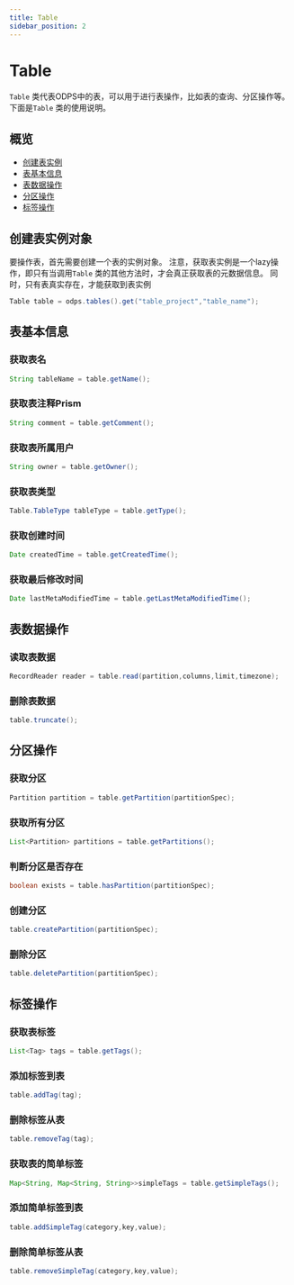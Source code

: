 ```yaml
---
title: Table
sidebar_position: 2
---
```


# Table

`Table` 类代表ODPS中的表，可以用于进行表操作，比如表的查询、分区操作等。下面是`Table` 类的使用说明。

## 概览

- [创建表实例](#创建表实例)
- [表基本信息](#表基本信息)
- [表数据操作](#表数据操作)
- [分区操作](#分区操作)
- [标签操作](#标签操作)

## 创建表实例对象

要操作表，首先需要创建一个表的实例对象。
注意，获取表实例是一个lazy操作，即只有当调用`Table` 类的其他方法时，才会真正获取表的元数据信息。
同时，只有表真实存在，才能获取到表实例
```java
Table table = odps.tables().get("table_project","table_name");
```

## 表基本信息

### 获取表名

```java
String tableName = table.getName();
```

### 获取表注释Prism

```java
String comment = table.getComment();
```

### 获取表所属用户

```java
String owner = table.getOwner();
```

### 获取表类型

```java
Table.TableType tableType = table.getType();
```

### 获取创建时间

```java
Date createdTime = table.getCreatedTime();
```

### 获取最后修改时间

```java
Date lastMetaModifiedTime = table.getLastMetaModifiedTime();
```

## 表数据操作

### 读取表数据

```java
RecordReader reader = table.read(partition,columns,limit,timezone);
```

### 删除表数据

```java
table.truncate();
```

## 分区操作

### 获取分区

```java
Partition partition = table.getPartition(partitionSpec);
```

### 获取所有分区

```java
List<Partition> partitions = table.getPartitions();
```

### 判断分区是否存在

```java
boolean exists = table.hasPartition(partitionSpec);
```

### 创建分区

```java
table.createPartition(partitionSpec);
```

### 删除分区

```java
table.deletePartition(partitionSpec);
```

## 标签操作

### 获取表标签

```java
List<Tag> tags = table.getTags();
```

### 添加标签到表

```java
table.addTag(tag);
```

### 删除标签从表

```java
table.removeTag(tag);
```

### 获取表的简单标签

```java
Map<String, Map<String, String>>simpleTags = table.getSimpleTags();
```

### 添加简单标签到表

```java
table.addSimpleTag(category,key,value);
```

### 删除简单标签从表

```java
table.removeSimpleTag(category,key,value);
```